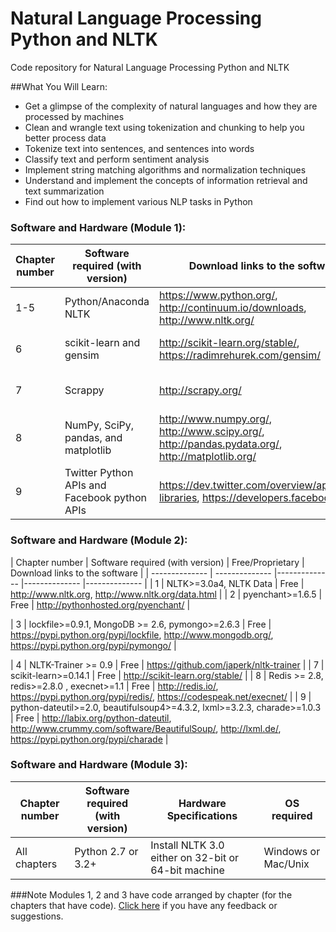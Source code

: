 # Natural Language Processing Python and NLTK
Code repository for Natural Language Processing Python and NLTK

##What You Will Learn:
* Get a glimpse of the complexity of natural languages and how they are processed by machines
* Clean and wrangle text using tokenization and chunking to help you better process data
* Tokenize text into sentences, and sentences into words
* Classify text and perform sentiment analysis
* Implement string matching algorithms and normalization techniques
* Understand and implement the concepts of information retrieval and text summarization
* Find out how to implement various NLP tasks in Python

### Software and Hardware (Module 1):
| Chapter number | Software required (with version) | Download links to the software | Hardware specifications | OS required |
| -------------- | -------------- |-------------- |-------------- |-------------- |
| 1-5            | Python/Anaconda NLTK | https://www.python.org/, http://continuum.io/downloads, http://www.nltk.org/ | Common Unix Printing System | any |
| 6 | scikit-learn and gensim | http://scikit-learn.org/stable/, https://radimrehurek.com/gensim/ |	Common Unix Printing System | any |
| 7 | Scrappy | http://scrapy.org/ |	Common Unix Printing System	| any |
| 8 | NumPy, SciPy, pandas, and matplotlib | http://www.numpy.org/, http://www.scipy.org/, http://pandas.pydata.org/, http://matplotlib.org/ |	Common Unix Printing System	| any |
| 9 | Twitter Python APIs and Facebook python APIs	| https://dev.twitter.com/overview/api/twitter-libraries, https://developers.facebook.com |	Common Unix Printing System	| any |



### Software and Hardware (Module 2):
| Chapter number | Software required (with version) | Free/Proprietary | Download links to the software |
| -------------- | -------------- |-------------- |-------------- |-------------- |
| 1 | NLTK>=3.0a4, NLTK Data |	Free |	http://www.nltk.org, http://www.nltk.org/data.html |
| 2 | pyenchant>=1.6.5 |	Free | http://pythonhosted.org/pyenchant/ |

| 3 | lockfile>=0.9.1, MongoDB >= 2.6, pymongo>=2.6.3 | Free | https://pypi.python.org/pypi/lockfile, http://www.mongodb.org/, https://pypi.python.org/pypi/pymongo/ |

| 4 | NLTK-Trainer >= 0.9 |	Free | https://github.com/japerk/nltk-trainer |
| 7 | scikit-learn>=0.14.1 |	Free |			http://scikit-learn.org/stable/ |
| 8 | Redis >= 2.8, redis>=2.8.0 , execnet>=1.1 |	Free |	http://redis.io/, https://pypi.python.org/pypi/redis/, https://codespeak.net/execnet/ |
| 9 | python-dateutil>=2.0, beautifulsoup4>=4.3.2, lxml>=3.2.3, charade>=1.0.3 | Free | http://labix.org/python-dateutil, http://www.crummy.com/software/BeautifulSoup/, http://lxml.de/, https://pypi.python.org/pypi/charade |






### Software and Hardware (Module 3):
| Chapter number | Software required (with version) | Hardware Specifications | OS required |
| -------------- | -------------------------------- | ----------------------- | ----------- |
| All chapters   | Python 2.7 or 3.2+               | Install NLTK 3.0 either on 32-bit or 64-bit machine | Windows or Mac/Unix |





###Note
Modules 1, 2 and 3 have code arranged by chapter (for the chapters that have code). [Click here](https://docs.google.com/forms/d/e/1FAIpQLSe5qwunkGf6PUvzPirPDtuy1Du5Rlzew23UBp2S-P3wB-GcwQ/viewform) if you have any feedback or suggestions.
